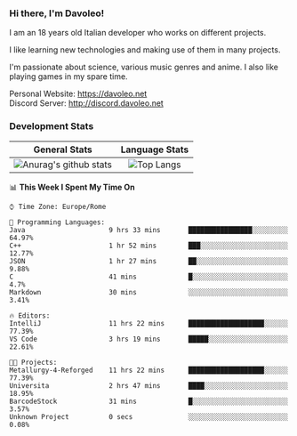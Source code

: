 ### Hi there, I'm Davoleo!

I am an 18 years old Italian developer who works on different projects.

I like learning new technologies and making use of them in many projects.

I'm passionate about science, various music genres and anime.
I also like playing games in my spare time.

Personal Website: https://davoleo.net <br>
Discord Server: http://discord.davoleo.net

### Development Stats

General Stats             |  Language Stats
:-------------------------:|:-------------------------:
![Anurag's github stats](https://github-readme-stats.vercel.app/api?username=Davoleo&count_private=true&show_icons=true&theme=tokyonight)  |  ![Top Langs](https://github-readme-stats.vercel.app/api/top-langs/?username=Davoleo&theme=tokyonight&layout=compact)



<!--START_SECTION:waka-->
📊 **This Week I Spent My Time On** 

```text
⌚︎ Time Zone: Europe/Rome

💬 Programming Languages: 
Java                     9 hrs 33 mins       ████████████████░░░░░░░░░   64.97% 
C++                      1 hr 52 mins        ███░░░░░░░░░░░░░░░░░░░░░░   12.77% 
JSON                     1 hr 27 mins        ██░░░░░░░░░░░░░░░░░░░░░░░   9.88% 
C                        41 mins             █░░░░░░░░░░░░░░░░░░░░░░░░   4.7% 
Markdown                 30 mins             ░░░░░░░░░░░░░░░░░░░░░░░░░   3.41%

🔥 Editors: 
IntelliJ                 11 hrs 22 mins      ███████████████████░░░░░░   77.39% 
VS Code                  3 hrs 19 mins       █████░░░░░░░░░░░░░░░░░░░░   22.61%

🐱‍💻 Projects: 
Metallurgy-4-Reforged    11 hrs 22 mins      ███████████████████░░░░░░   77.39% 
Universita               2 hrs 47 mins       ████░░░░░░░░░░░░░░░░░░░░░   18.95% 
BarcodeStock             31 mins             █░░░░░░░░░░░░░░░░░░░░░░░░   3.57% 
Unknown Project          0 secs              ░░░░░░░░░░░░░░░░░░░░░░░░░   0.08%

```


<!--END_SECTION:waka-->

<!--
**Davoleo/Davoleo** is a ✨ _special_ ✨ repository because its `README.md` (this file) appears on your GitHub profile.

https://gist.github.com/Davoleo/43516c64c8169e24dc2571c34713863b

Here are some ideas to get you started:

- 🔭 I’m currently working on ...
- 🌱 I’m currently learning ...
- 👯 I’m looking to collaborate on ...
- 🤔 I’m looking for help with ...
- 💬 Ask me about ...
- 📫 How to reach me: ...
- 😄 Pronouns: ...
- ⚡ Fun fact: ...
-->
